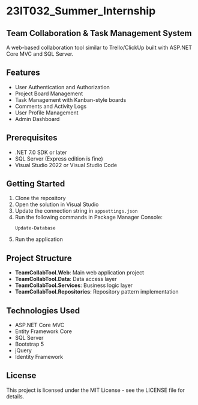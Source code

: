 # 23IT032_Summer_Internship
## Team Collaboration & Task Management System

A web-based collaboration tool similar to Trello/ClickUp built with ASP.NET Core MVC and SQL Server.

## Features

- User Authentication and Authorization
- Project Board Management
- Task Management with Kanban-style boards
- Comments and Activity Logs
- User Profile Management
- Admin Dashboard

## Prerequisites

- .NET 7.0 SDK or later
- SQL Server (Express edition is fine)
- Visual Studio 2022 or Visual Studio Code

## Getting Started

1. Clone the repository
2. Open the solution in Visual Studio
3. Update the connection string in `appsettings.json`
4. Run the following commands in Package Manager Console:
   ```
   Update-Database
   ```
5. Run the application

## Project Structure

- **TeamCollabTool.Web**: Main web application project
- **TeamCollabTool.Data**: Data access layer
- **TeamCollabTool.Services**: Business logic layer
- **TeamCollabTool.Repositories**: Repository pattern implementation

## Technologies Used

- ASP.NET Core MVC
- Entity Framework Core
- SQL Server
- Bootstrap 5
- jQuery
- Identity Framework

## License

This project is licensed under the MIT License - see the LICENSE file for details.
